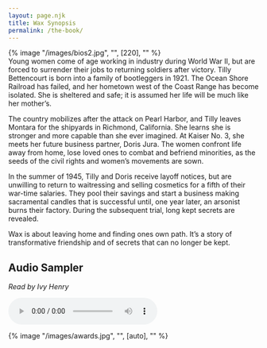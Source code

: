 ```yaml
---
layout: page.njk
title: Wax Synopsis
permalink: /the-book/
---
```


<div class="md:float-right md:pl-10">
  {% image "/images/bios2.jpg", "", [220], "" %}
</div>
Young women come of age working in industry during World War II, but are forced to surrender their jobs to returning soldiers after victory. Tilly Bettencourt is born into a family of bootleggers in 1921. The Ocean Shore Railroad has failed, and her hometown west of the Coast Range has become isolated. She is sheltered and safe; it is assumed her life will be much like her mother’s.

The country mobilizes after the attack on Pearl Harbor, and Tilly leaves Montara for the shipyards in Richmond, California. She learns she is stronger and more capable than she ever imagined. At Kaiser No. 3, she meets her future business partner, Doris Jura. The women confront life away from home,  lose loved ones to combat and befriend minorities, as the seeds of the civil rights and women’s movements are sown.

In the summer of 1945, Tilly and Doris receive layoff notices, but are unwilling to return to waitressing and selling cosmetics for a fifth of their war-time salaries. They pool their savings and start a business making sacramental candles that is successful until, one year later, an arsonist burns their factory. During the subsequent trial, long kept secrets are revealed.

Wax is about leaving home and finding ones own path. It’s a story of transformative friendship and of secrets that can no longer be kept.

## Audio Sampler
<em>Read by Ivy Henry</em>

<audio class="my-4 w-full" src="/the-book.mp3" controls="controls"></audio>

{% image "/images/awards.jpg", "", [auto], "" %}
